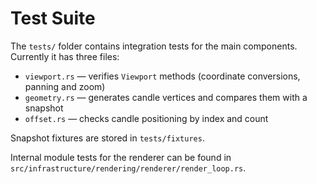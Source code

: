 # Test Suite

The `tests/` folder contains integration tests for the main components. Currently it has three files:

- `viewport.rs` — verifies `Viewport` methods (coordinate conversions, panning and zoom)
- `geometry.rs` — generates candle vertices and compares them with a snapshot
- `offset.rs` — checks candle positioning by index and count

Snapshot fixtures are stored in `tests/fixtures`.

Internal module tests for the renderer can be found in `src/infrastructure/rendering/renderer/render_loop.rs`.
